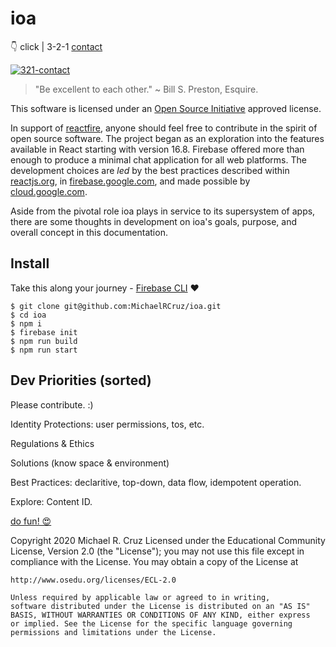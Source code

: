 # **ioa**

👇 click | 3-2-1 [contact](https://youtu.be/KNAshOj1Lzk)

[![321-contact](https://img.youtube.com/vi/KNAshOj1Lzk/0.jpg)](https://youtu.be/KNAshOj1Lzk)

> "Be excellent to each other." ~ Bill S. Preston, Esquire.

This software is licensed under an [Open Source Initiative](https://opensource.org) approved license.

In support of [reactfire](https://github.com/FirebaseExtended/reactfire), anyone should feel free to contribute in the spirit of open source software. The project began as an exploration into the features available in React starting with version 16.8. Firebase offered more than enough to produce a minimal chat application for all web platforms. The development choices are _led_ by the best practices described within [reactjs.org](https://reactjs.org), in [firebase.google.com](https://firebase.google.com), and made possible by [cloud.google.com](https://cloud.google.com).

Aside from the pivotal role ioa plays in service to its supersystem of apps, there are some thoughts in development on ioa's goals, purpose, and overall concept in this documentation.

## **Install**

Take this along your journey - [Firebase CLI](https://firebase.google.com/docs/cli) ❤️

```
$ git clone git@github.com:MichaelRCruz/ioa.git
$ cd ioa
$ npm i
$ firebase init
$ npm run build
$ npm run start
```

## **Dev Priorities (sorted)**

Please contribute. :)

Identity Protections: user permissions, tos, etc.

Regulations & Ethics

Solutions (know space & environment)

Best Practices: declaritive, top-down, data flow, idempotent operation.

Explore: Content ID.

[do fun! 😍](https://youtu.be/61m7GBMp1I8)

Copyright 2020 Michael R. Cruz Licensed under the
	Educational Community License, Version 2.0 (the "License"); you may
	not use this file except in compliance with the License. You may
	obtain a copy of the License at
	
	http://www.osedu.org/licenses/ECL-2.0

	Unless required by applicable law or agreed to in writing,
	software distributed under the License is distributed on an "AS IS"
	BASIS, WITHOUT WARRANTIES OR CONDITIONS OF ANY KIND, either express
	or implied. See the License for the specific language governing
	permissions and limitations under the License.